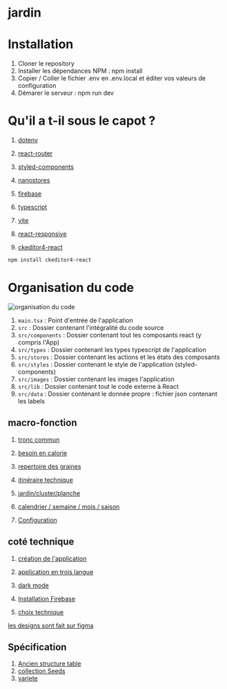 # jardin

# Installation

1. Cloner le repository
1. Installer les dépendances NPM : npm install
1. Copier / Coller le fichier .env en .env.local et éditer vos valeurs de configuration
1. Démarer le serveur : npm run dev

# Qu'il a t-il sous le capot ?

1. [dotenv](https://github.com/motdotla/dotenv#readme)
1. [react-router](https://github.com/remix-run/react-router#readme)
1. [styled-components](https://styled-components.com/)
1. [nanostores](https://github.com/nanostores/nanostores#readme)
1. [firebase](https://firebase.google.com/)
1. [typescript](https://www.typescriptlang.org/)
1. [vite](https://github.com/vitejs/vite/tree/main/#readme)
1. [react-responsive](http://github.com/contra/react-responsive)

1. [ckeditor4-react](https://ckeditor.com/docs/ckeditor4/latest/index.html)

```sh
npm install ckeditor4-react
```

# Organisation du code

![organisation du code](../doc/images/organisation-code.png)

1. `main.tsx` : Point d'entrée de l'application
1. `src` : Dossier contenant l'intégralité du code source
1. `src/components` : Dossier contenant tout les composants react (y compris l'App)
1. `src/types` : Dossier contenant les types typescript de l'application
1. `src/stores` : Dossier contenant les actions et les états des composants
1. `src/styles` : Dossier contenant le style de l'application (styled-components)
1. `src/images` : Dossier contenant les images l'application
1. `src/lib` : Dossier contenant tout le code externe à React
1. `src/data` : Dossier contenant le donnée propre : fichier json contenant les labels

## macro-fonction

1. [tronc commun](./doc/troncCommun.md)

1. [besoin en calorie](./doc/besoinsCalorie.md)

1. [repertoire des graines](./doc/RepertoireGraine.md)

1. [itinéraire technique](./doc/itinéraireTechnique.md)

1. [jardin/cluster/planche](./doc/planche.md)

1. [calendrier / semaine / mois / saison](./doc/periode.md)

1. [Configuration](./doc/config.md)

## coté technique

1. [création de l'application](./doc/creation.md)

1. [application en trois langue](./doc/app-langue.md)
1. [dark mode](./doc/app-dark-mode/md)

1. [Installation Firebase](./doc/firebase-install.md)

1. [choix technique](./doc/choixTechnique.md)

[les designs sont fait sur figma](https://www.figma.com/file/A1Ix7uxonfjNDaqDJaDkjr/Jardin?node-id=0%3A1&t=DDHOCgCufe2RZp3m-0)

## Spécification

1. [Ancien structure table](./doc/old-table_definition.md)
1. [collection Seeds](./doc/definition-table-seed.md)
1. [variete](./doc/variety.md)
